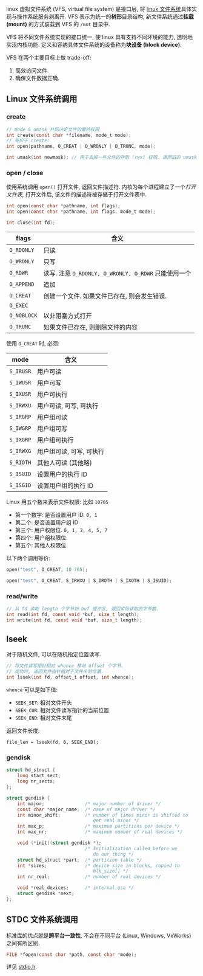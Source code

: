 linux 虚拟文件系统 (VFS, virtual file system) 是接口层, 将 [linux 文件系统](linux%20文件系统.md)具体实现与操作系统服务剥离开. VFS 表示为统一的**树形**目录结构, 新文件系统通过**挂载 (mount)** 的方式装载到 VFS 的 `/mnt` 目录中. 

VFS 将不同文件系统实现的接口统一, 使 linux 具有支持不同环境的能力, 透明地实现内核功能. 定义和容纳具体文件系统的设备称为**块设备 (block device).**

VFS 在两个主要目标上做 trade-off:
1. 高效访问文件.
2. 确保文件数据正确.

## Linux 文件系统调用


### create

```c
// mode & umask 共同决定文件的最终权限
int create(const char *filename, mode_t mode); 
// 等价于 create:
int open(pathname, O_CREAT | O_WRONLY | O_TRUNC, mode);

int umask(int newmask); // 用于去掉一些文件的存取 (rwx) 权限. 返回旧的 umask
```

### open / close 

使用系统调用 `open()` 打开文件, 返回文件描述符. 内核为每个进程建立了一个*打开文件表*, 打开文件后, 该文件的描述符被存储于打开文件表中.

```c
int open(const char *pathname, int flags);
int open(const char *pathname, int flags, mode_t mode);

int close(int fd);
```

| flags       | 含义             |
| ----------- | ---------------- |
| `O_RDONLY`  | 只读             |
| `O_WRONLY`  | 只写             |
| `O_RDWR`    | 读写. 注意 `O_RDONLY, O_WRONLY, O_RDWR` 只能使用一个             |
| `O_APPEND`  | 追加             |
| `O_CREAT`   | 创建一个文件. 如果文件已存在, 则会发生错误.     |
| `O_EXEC`    |                  |
| `O_NOBLOCK` | 以非阻塞方式打开 |
| `O_TRUNC`   | 如果文件已存在, 则删除文件的内容                 |

使用 `O_CREAT` 时, 必须:

| mode      | 含义                     |
| --------- | ------------------------ |
| `S_IRUSR` | 用户可读                 |
| `S_IWUSR` | 用户可写                 |
| `S_IXUSR` | 用户可执行               |
| `S_IRWXU` | 用户可读, 可写, 可执行   |
| `S_IRGRP` | 用户组可读               |
| `S_IWGRP` | 用户组可写               |
| `S_IXGRP` | 用户组可执行             |
| `S_IRWXG` | 用户组可读, 可写, 可执行 |
| `S_RIOTH` | 其他人可读 (其他略)      |
| `S_ISUID` | 设置用户的执行 ID          |
| `S_ISGID` | 设置用户组的执行 ID                         |

Linux 用五个数来表示文件权限: 比如 `10705`
- 第一个数字: 是否设置用户 ID. `0, 1`
- 第二个: 是否设置用户组 ID 
- 第三个: 用户权限位. `0, 1, 2, 4, 5, 7`
- 第四个: 用户组权限位.
- 第五个: 其他人权限位.

以下两个调用等价:

```c
open("test", O_CREAT, 10 705);

open("test", O_CREAT, S_IRWXU | S_IROTH | S_IXOTH | S_ISUID);
```

### read/write 

```c
// 从 fd 读取 length 个字节到 buf 缓冲区, 返回实际读取的字节数.
int read(int fd, const void *buf, size_t length);
int write(int fd, const void *buf, size_t length);
```

## lseek 

对于随机文件, 可以在随机指定位置读写. 

```c
// 将文件读写指针相对 whence 移动 offset 个字节. 
// 成功时, 返回文件指针相对于文件头的位置.
int lssek(int fd, offset_t offset, int whence);
```

`whence` 可以是如下值:
- `SEEK_SET`: 相对文件开头
- `SEEK_CUR`: 相对文件读写指针的当前位置
- `SEEK_END`: 相对文件末尾

返回文件长度:
```
file_len = lseek(fd, 0, SEEK_END);
```

### gendisk

```c
struct hd_struct {
    long start_sect;
    long nr_sects;
};

struct gendisk {
    int major;               /* major number of driver */
    const char *major_name;  /* name of major driver */
    int minor_shift;         /* number of times minor is shifted to
                                get real minor */
    int max_p;               /* maximum partitions per device */
    int max_nr;              /* maximum number of real devices */

    void (*init)(struct gendisk *); 
                             /* Initialization called before we 
                                do our thing */
    struct hd_struct *part;  /* partition table */
    int *sizes;              /* device size in blocks, copied to 
                                blk_size[] */
    int nr_real;             /* number of real devices */

    void *real_devices;      /* internal use */
    struct gendisk *next;
};
```

## STDC 文件系统调用

标准库的优点就是**跨平台一致性**, 不会在不同平台 (Linux, Windows, VxWorks) 之间有所区别.

```c
FILE *fopen(const char *path, const char *mode);
```

详见 [stdio.h](../../Coding/C/标准库/stdio.md).